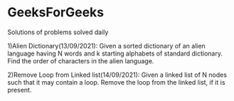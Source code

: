 # GeeksForGeeks
Solutions of problems solved daily

1)Alien Dictionary(13/09/2021):
Given a sorted dictionary of an alien language having N words and k starting alphabets of standard dictionary. Find the order of characters in the alien language.

2)Remove Loop from Linked list(14/09/2021):
Given a linked list of N nodes such that it may contain a loop. Remove the loop from the linked list, if it is present.